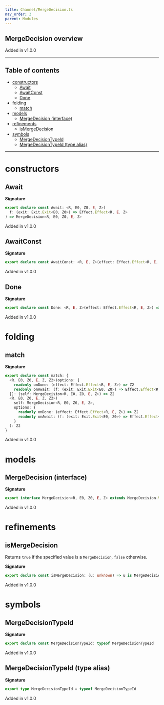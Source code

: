 ```yaml
---
title: Channel/MergeDecision.ts
nav_order: 3
parent: Modules
---
```


## MergeDecision overview

Added in v1.0.0

---

<h2 class="text-delta">Table of contents</h2>

- [constructors](#constructors)
  - [Await](#await)
  - [AwaitConst](#awaitconst)
  - [Done](#done)
- [folding](#folding)
  - [match](#match)
- [models](#models)
  - [MergeDecision (interface)](#mergedecision-interface)
- [refinements](#refinements)
  - [isMergeDecision](#ismergedecision)
- [symbols](#symbols)
  - [MergeDecisionTypeId](#mergedecisiontypeid)
  - [MergeDecisionTypeId (type alias)](#mergedecisiontypeid-type-alias)

---

# constructors

## Await

**Signature**

```ts
export declare const Await: <R, E0, Z0, E, Z>(
  f: (exit: Exit.Exit<E0, Z0>) => Effect.Effect<R, E, Z>
) => MergeDecision<R, E0, Z0, E, Z>
```

Added in v1.0.0

## AwaitConst

**Signature**

```ts
export declare const AwaitConst: <R, E, Z>(effect: Effect.Effect<R, E, Z>) => MergeDecision<R, unknown, unknown, E, Z>
```

Added in v1.0.0

## Done

**Signature**

```ts
export declare const Done: <R, E, Z>(effect: Effect.Effect<R, E, Z>) => MergeDecision<R, unknown, unknown, E, Z>
```

Added in v1.0.0

# folding

## match

**Signature**

```ts
export declare const match: {
  <R, E0, Z0, E, Z, Z2>(options: {
    readonly onDone: (effect: Effect.Effect<R, E, Z>) => Z2
    readonly onAwait: (f: (exit: Exit.Exit<E0, Z0>) => Effect.Effect<R, E, Z>) => Z2
  }): (self: MergeDecision<R, E0, Z0, E, Z>) => Z2
  <R, E0, Z0, E, Z, Z2>(
    self: MergeDecision<R, E0, Z0, E, Z>,
    options: {
      readonly onDone: (effect: Effect.Effect<R, E, Z>) => Z2
      readonly onAwait: (f: (exit: Exit.Exit<E0, Z0>) => Effect.Effect<R, E, Z>) => Z2
    }
  ): Z2
}
```

Added in v1.0.0

# models

## MergeDecision (interface)

**Signature**

```ts
export interface MergeDecision<R, E0, Z0, E, Z> extends MergeDecision.Variance<R, E0, Z0, E, Z> {}
```

Added in v1.0.0

# refinements

## isMergeDecision

Returns `true` if the specified value is a `MergeDecision`, `false`
otherwise.

**Signature**

```ts
export declare const isMergeDecision: (u: unknown) => u is MergeDecision<unknown, unknown, unknown, unknown, unknown>
```

Added in v1.0.0

# symbols

## MergeDecisionTypeId

**Signature**

```ts
export declare const MergeDecisionTypeId: typeof MergeDecisionTypeId
```

Added in v1.0.0

## MergeDecisionTypeId (type alias)

**Signature**

```ts
export type MergeDecisionTypeId = typeof MergeDecisionTypeId
```

Added in v1.0.0
